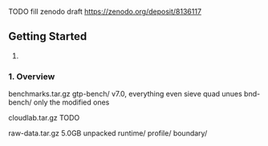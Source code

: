 
TODO fill zenodo draft
 https://zenodo.org/deposit/8136117

## Getting Started

1. 


### 1. Overview

benchmarks.tar.gz
 gtp-bench/
  v7.0, everything even sieve quad unues
 bnd-bench/
  only the modified ones

cloudlab.tar.gz
 TODO

raw-data.tar.gz
 5.0GB unpacked
 runtime/
 profile/
 boundary/


